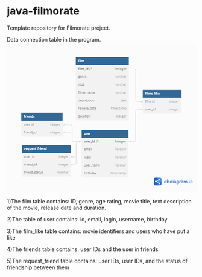 # java-filmorate
Template repository for Filmorate project.

Data connection table in the program.
![Untitled.png](src%2Fmain%2Fjava%2Fru%2Fyandex%2Fpracticum%2Ffilmorate%2Fresource%2FUntitled.png)

1)The film table contains: ID, genre, age rating, movie title, text description of the movie,
release date and duration.

2)The table of user contains: id, email, login, username, birthday

3)The film_like table contains: movie identifiers and users who have put a like

4)The friends table contains: user IDs and the user in friends

5)The request_friend table contains: user IDs, user IDs, and the status of friendship between them
